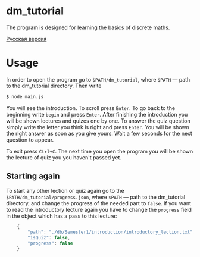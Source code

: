 # dm_tutorial

The program is designed for learning the basics of discrete maths.

[Русская версия](https://github.com/lizzochek/dm_tutorial/blob/master/README_RU.md)

# Usage

In order to open the program go to `$PATH/dm_tutorial`, where `$PATH` — path
to the dm_tutorial directory. Then write 
```bash
$ node main.js
```
You will see the introduction. To scroll press `Enter`. To go back to the beginning
write `begin` and press `Enter`.
After finishing the introduction you will be shown lectures and quizes one by one.
To answer the quiz question simply write the letter you think is right and press `Enter`. 
You will be shown the right answer as soon as you give yours. Wait a few seconds for 
the next question to appear.

To exit press `Ctrl+C`. The next time you open the program you will be shown the lecture 
of quiz you you haven't passed yet.

## Starting again

To start any other lection or quiz again go to the `$PATH/dm_tutorial/progress.json`, where 
`$PATH` — path to the dm_tutorial directory, and change the progress of the needed part to
`false`. If you want to read the introductory lecture again you have to change 
the `progress` field in the object which has a pass to this lecture:

```javascript
    {
        "path": "./db/Semester1/introduction/introductory_lection.txt",
        "isQuiz": false,
        "progress": false
    }
```
